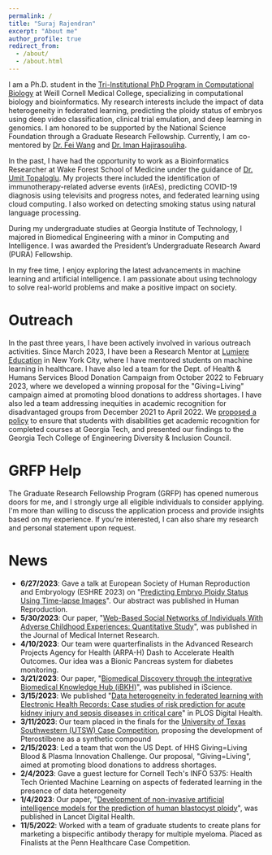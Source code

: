 ```yaml
---
permalink: /
title: "Suraj Rajendran"
excerpt: "About me"
author_profile: true
redirect_from: 
  - /about/
  - /about.html
---
```


I am a Ph.D. student in the [Tri-Institutional PhD Program in Computational Biology](https://compbio.triiprograms.org/) at Weill Cornell Medical College, specializing in computational biology and bioinformatics. My research interests include the impact of data heterogeneity in federated learning, predicting the ploidy status of embryos using deep video classification, clinical trial emulation, and deep learning in genomics. I am honored to be supported by the National Science Foundation through a Graduate Research Fellowship. Currently, I am co-mentored by [Dr. Fei Wang](https://wcm-wanglab.github.io/) and [Dr. Iman Hajirasouliha](https://physiology.med.cornell.edu/faculty/hajirasouliha/lab/).

In the past, I have had the opportunity to work as a Bioinformatics Researcher at Wake Forest School of Medicine under the guidance of [Dr. Umit Topaloglu](https://datascience.cancer.gov/about/staff-directory/umit-topaloglu). My projects there included the identification of immunotherapy-related adverse events (irAEs), predicting COVID-19 diagnosis using televisits and progress notes, and federated learning using cloud computing. I also worked on detecting smoking status using natural language processing.

During my undergraduate studies at Georgia Institute of Technology, I majored in Biomedical Engineering with a minor in Computing and Intelligence. I was awarded the President’s Undergraduate Research Award (PURA) Fellowship.

In my free time, I enjoy exploring the latest advancements in machine learning and artificial intelligence. I am passionate about using technology to solve real-world problems and make a positive impact on society.

Outreach
======
In the past three years, I have been actively involved in various outreach activities. Since March 2023, I have been a Research Mentor at [Lumiere Education](https://www.lumiere-education.com/) in New York City, where I have mentored students on machine learning in healthcare. I have also led a team for the Dept. of Health & Humans Services Blood Donation Campaign from October 2022 to February 2023, where we developed a winning proposal for the "Giving=Living" campaign aimed at promoting blood donations to address shortages.  I have also led a team addressing inequities in academic recognition for disadvantaged groups from December 2021 to April 2022. We [proposed a policy](https://www.me.gatech.edu/news/team-epics-wins-student-innovation-competition-promoting-equity-access) to ensure that students with disabilities get academic recognition for completed courses at Georgia Tech, and presented our findings to the Georgia Tech College of Engineering Diversity & Inclusion Council.

GRFP Help
======
The Graduate Research Fellowship Program (GRFP) has opened numerous doors for me, and I strongly urge all eligible individuals to consider applying. I'm more than willing to discuss the application process and provide insights based on my experience. If you're interested, I can also share my research and personal statement upon request.

News
======
- **6/27/2023**: Gave a talk at European Society of Human Reproduction and Embryology (ESHRE 2023) on "[Predicting Embryo Ploidy Status Using Time-lapse Images](https://academic.oup.com/humrep/article/38/Supplement_1/dead093.147/7203204)". Our abstract was published in Human Reproduction.
- **5/30/2023**: Our paper, "[Web-Based Social Networks of Individuals With Adverse Childhood Experiences: Quantitative Study](https://pubmed.ncbi.nlm.nih.gov/37252791/)", was published in the Journal of Medical Internet Research.
- **4/10/2023**: Our team were quarterfinalists in the Advanced Research Projects Agency for Health (ARPA-H) Dash to Accelerate Health Outcomes. Our idea was a Bionic Pancreas system for diabetes monitoring. 
- **3/21/2023**: Our paper, "[Biomedical Discovery through the integrative Biomedical Knowledge Hub (iBKH)](https://pubmed.ncbi.nlm.nih.gov/37020958/)", was published in iScience.
- **3/15/2023**: We published "[Data heterogeneity in federated learning with Electronic Health Records: Case studies of risk prediction for acute kidney injury and sepsis diseases in critical care](https://pubmed.ncbi.nlm.nih.gov/36920974/)" in PLOS Digital Health.
- **3/11/2023**: Our team placed in the finals for the [University of Texas Southwestern (UTSW) Case Competition](https://www.linkedin.com/posts/consulting-club-at-ut-southwestern_healthcare-consulting-casecompetition-activity-7040844425035452416-CVBz?utm_source=share&utm_medium=member_desktop), proposing the development of Pterostilbene as a synthetic compound
- **2/15/2023**: Led a team that won the US Dept. of HHS Giving=Living Blood & Plasma Innovation Challenge. Our proposal, "Giving=Living", aimed at promoting blood donations to address shortages.
- **2/4/2023**: Gave a guest lecture for Cornell Tech's INFO 5375: Health Tech Oriented Machine Learning on aspects of federated learning in the presence of data heterogeneity
- **1/4/2023**: Our paper, "[Development of non-invasive artificial intelligence models for the prediction of human blastocyst ploidy](https://www.thelancet.com/journals/landig/article/PIIS2589-7500(22)00213-8/fulltext)", was published in Lancet Digital Health.
- **11/5/2022**: Worked with a team of graduate students to create plans for marketing a bispecific antibody therapy for multiple myeloma. Placed as Finalists at the Penn Healthcare Case Competition.


<!-- Create content & metadata
------
For site content, there is one markdown file for each type of content, which are stored in directories like _publications, _talks, _posts, _teaching, or _pages. For example, each talk is a markdown file in the [_talks directory](https://github.com/academicpages/academicpages.github.io/tree/master/_talks). At the top of each markdown file is structured data in YAML about the talk, which the theme will parse to do lots of cool stuff. The same structured data about a talk is used to generate the list of talks on the [Talks page](https://academicpages.github.io/talks), each [individual page](https://academicpages.github.io/talks/2012-03-01-talk-1) for specific talks, the talks section for the [CV page](https://academicpages.github.io/cv), and the [map of places you've given a talk](https://academicpages.github.io/talkmap.html) (if you run this [python file](https://github.com/academicpages/academicpages.github.io/blob/master/talkmap.py) or [Jupyter notebook](https://github.com/academicpages/academicpages.github.io/blob/master/talkmap.ipynb), which creates the HTML for the map based on the contents of the _talks directory).

**Markdown generator**

I have also created [a set of Jupyter notebooks](https://github.com/academicpages/academicpages.github.io/tree/master/markdown_generator
) that converts a CSV containing structured data about talks or presentations into individual markdown files that will be properly formatted for the academicpages template. The sample CSVs in that directory are the ones I used to create my own personal website at stuartgeiger.com. My usual workflow is that I keep a spreadsheet of my publications and talks, then run the code in these notebooks to generate the markdown files, then commit and push them to the GitHub repository.

How to edit your site's GitHub repository
------
Many people use a git client to create files on their local computer and then push them to GitHub's servers. If you are not familiar with git, you can directly edit these configuration and markdown files directly in the github.com interface. Navigate to a file (like [this one](https://github.com/academicpages/academicpages.github.io/blob/master/_talks/2012-03-01-talk-1.md) and click the pencil icon in the top right of the content preview (to the right of the "Raw | Blame | History" buttons). You can delete a file by clicking the trashcan icon to the right of the pencil icon. You can also create new files or upload files by navigating to a directory and clicking the "Create new file" or "Upload files" buttons. 

Example: editing a markdown file for a talk
![Editing a markdown file for a talk](/images/editing-talk.png)

For more info
------
More info about configuring academicpages can be found in [the guide](https://academicpages.github.io/markdown/). The [guides for the Minimal Mistakes theme](https://mmistakes.github.io/minimal-mistakes/docs/configuration/) (which this theme was forked from) might also be helpful. -->
